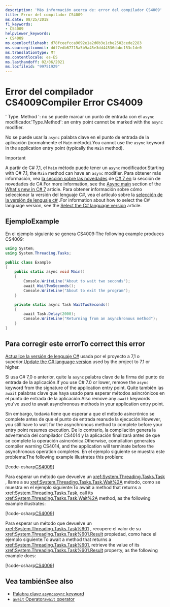 ```yaml
---
description: 'Más información acerca de: error del compilador CS4009'
title: Error del compilador CS4009
ms.date: 08/25/2018
f1_keywords:
- CS4009
helpviewer_keywords:
- CS4009
ms.openlocfilehash: d78fceefcca9692e1a2d0b3e1cbe2502cede2283
ms.sourcegitcommit: ddf7edb67715a5b9a45e3dd44536dabc153c1de0
ms.translationtype: MT
ms.contentlocale: es-ES
ms.lasthandoff: 02/06/2021
ms.locfileid: "99751929"
---
```

# <a name="compiler-error-cs4009"></a><span data-ttu-id="9d7ab-103">Error del compilador CS4009</span><span class="sxs-lookup"><span data-stu-id="9d7ab-103">Compiler Error CS4009</span></span>

<span data-ttu-id="9d7ab-104">' Type. Method ': no se puede marcar un punto de entrada con el `async` modificador.</span><span class="sxs-lookup"><span data-stu-id="9d7ab-104">'Type.Method': an entry point cannot be marked with the `async` modifier.</span></span>

<span data-ttu-id="9d7ab-105">No se puede usar la `async` palabra clave en el punto de entrada de la aplicación (normalmente el `Main` método).</span><span class="sxs-lookup"><span data-stu-id="9d7ab-105">You cannot use the `async` keyword in the application entry point (typically the `Main` method).</span></span>

> [!IMPORTANT]
> <span data-ttu-id="9d7ab-106">A partir de C# 7,1, el `Main` método puede tener un `async` modificador.</span><span class="sxs-lookup"><span data-stu-id="9d7ab-106">Starting with C# 7.1, the `Main` method can have an `async` modifier.</span></span> <span data-ttu-id="9d7ab-107">Para obtener más información, vea [la sección sobre las novedades](../whats-new/csharp-7.md#async-main) de [C# 7 en](../whats-new/csharp-7.md) la sección de novedades de C#.</span><span class="sxs-lookup"><span data-stu-id="9d7ab-107">For more information, see the [Async main](../whats-new/csharp-7.md#async-main) section of the [What's new in C# 7](../whats-new/csharp-7.md) article.</span></span> <span data-ttu-id="9d7ab-108">Para obtener información sobre cómo seleccionar la versión del lenguaje C#, vea el artículo sobre la [selección de la versión de lenguaje c#](../language-reference/configure-language-version.md) .</span><span class="sxs-lookup"><span data-stu-id="9d7ab-108">For information about how to select the C# language version, see the [Select the C# language version](../language-reference/configure-language-version.md) article.</span></span>

## <a name="example"></a><span data-ttu-id="9d7ab-109">Ejemplo</span><span class="sxs-lookup"><span data-stu-id="9d7ab-109">Example</span></span>

<span data-ttu-id="9d7ab-110">En el ejemplo siguiente se genera CS4009:</span><span class="sxs-lookup"><span data-stu-id="9d7ab-110">The following example produces CS4009:</span></span>

```csharp
using System;
using System.Threading.Tasks;

public class Example
{
    public static async void Main()
    {
        Console.WriteLine("About to wait two seconds");
        await WaitTwoSeconds();
        Console.WriteLine("About to exit the program");
    }

    private static async Task WaitTwoSeconds()
    {
        await Task.Delay(2000);
        Console.WriteLine("Returning from an asynchronous method");
    }
}
```

## <a name="to-correct-this-error"></a><span data-ttu-id="9d7ab-111">Para corregir este error</span><span class="sxs-lookup"><span data-stu-id="9d7ab-111">To correct this error</span></span>

<span data-ttu-id="9d7ab-112">[Actualice la versión de lenguaje C#](../language-reference/configure-language-version.md) usada por el proyecto a 7,1 o superior.</span><span class="sxs-lookup"><span data-stu-id="9d7ab-112">[Update the C# language version](../language-reference/configure-language-version.md) used by the project to 7.1 or higher.</span></span>

<span data-ttu-id="9d7ab-113">Si usa C# 7,0 o anterior, quite la `async` palabra clave de la firma del punto de entrada de la aplicación.</span><span class="sxs-lookup"><span data-stu-id="9d7ab-113">If you use C# 7.0 or lower, remove the `async` keyword from the signature of the application entry point.</span></span> <span data-ttu-id="9d7ab-114">Quite también las `await` palabras clave que haya usado para esperar métodos asincrónicos en el punto de entrada de la aplicación.</span><span class="sxs-lookup"><span data-stu-id="9d7ab-114">Also remove any `await` keywords you've used to await asynchronous methods in your application entry point.</span></span>

<span data-ttu-id="9d7ab-115">Sin embargo, todavía tiene que esperar a que el método asincrónico se complete antes de que el punto de entrada reanude la ejecución.</span><span class="sxs-lookup"><span data-stu-id="9d7ab-115">However, you still have to wait for the asynchronous method to complete before your entry point resumes execution.</span></span> <span data-ttu-id="9d7ab-116">De lo contrario, la compilación genera la advertencia del compilador CS4014 y la aplicación finalizará antes de que se complete la operación asincrónica.</span><span class="sxs-lookup"><span data-stu-id="9d7ab-116">Otherwise, compilation generates compiler warning CS4014, and the application will terminate before the asynchronous operation completes.</span></span> <span data-ttu-id="9d7ab-117">En el ejemplo siguiente se muestra este problema:</span><span class="sxs-lookup"><span data-stu-id="9d7ab-117">The following example illustrates this problem:</span></span>

[!code-csharp[CS4009](~/samples/snippets/csharp/misc/cs4009-1.cs)]

<span data-ttu-id="9d7ab-118">Para esperar un método que devuelve un <xref:System.Threading.Tasks.Task> , llame a su <xref:System.Threading.Tasks.Task.Wait%2A> método, como se muestra en el ejemplo siguiente:</span><span class="sxs-lookup"><span data-stu-id="9d7ab-118">To await a method that returns a <xref:System.Threading.Tasks.Task>, call its <xref:System.Threading.Tasks.Task.Wait%2A> method, as the following example illustrates:</span></span>

[!code-csharp[CS4009](~/samples/snippets/csharp/misc/cs4009-2.cs)]

<span data-ttu-id="9d7ab-119">Para esperar un método que devuelve un <xref:System.Threading.Tasks.Task%601> , recupere el valor de su <xref:System.Threading.Tasks.Task%601.Result> propiedad, como hace el ejemplo siguiente:</span><span class="sxs-lookup"><span data-stu-id="9d7ab-119">To await a method that returns a <xref:System.Threading.Tasks.Task%601>, retrieve the value of its <xref:System.Threading.Tasks.Task%601.Result> property, as the following example does:</span></span>

[!code-csharp[CS4009](~/samples/snippets/csharp/misc/cs4009-3.cs)]

## <a name="see-also"></a><span data-ttu-id="9d7ab-120">Vea también</span><span class="sxs-lookup"><span data-stu-id="9d7ab-120">See also</span></span>

- [<span data-ttu-id="9d7ab-121">Palabra clave `async`</span><span class="sxs-lookup"><span data-stu-id="9d7ab-121">`async` keyword</span></span>](../language-reference/keywords/async.md)
- [<span data-ttu-id="9d7ab-122">`await` Operator</span><span class="sxs-lookup"><span data-stu-id="9d7ab-122">`await` operator</span></span>](../language-reference/operators/await.md)
